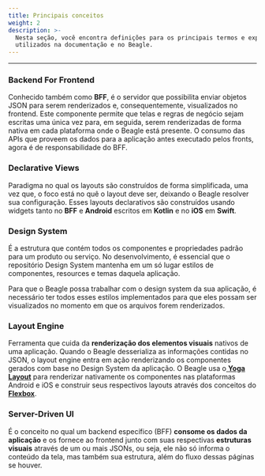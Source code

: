 ```yaml
---
title: Principais conceitos
weight: 2
description: >-
  Nesta seção, você encontra definições para os principais termos e expressões
  utilizados na documentação e no Beagle.
---
```


---

### **Backend For Frontend**

Conhecido também como **BFF**, é o servidor que possibilita enviar objetos JSON para serem renderizados e, consequentemente, visualizados no frontend. Este componente permite que telas e regras de negócio sejam escritas uma única vez para, em seguida, serem renderizadas de forma nativa em cada plataforma onde o Beagle está presente. O consumo das APIs que proveem os dados para a aplicação antes executado pelos fronts, agora é de responsabilidade do BFF.

### **Declarative Views**

Paradigma no qual os layouts são construídos de forma simplificada, uma vez que, o foco está no quê o layout deve ser, deixando o Beagle resolver sua configuração. Esses layouts declarativos são construídos usando widgets tanto no **BFF** e **Android** escritos em **Kotlin** e no **iOS** em **Swift**.

### **Design System** 

É a estrutura que contém todos os componentes e propriedades padrão para um produto ou serviço. No desenvolvimento, é essencial que o repositório Design System mantenha em um só lugar estilos de componentes, resources e temas daquela aplicação.

Para que o Beagle possa trabalhar com o design system da sua aplicação, é necessário ter todos esses estilos implementados para que eles possam ser visualizados no momento em que os arquivos forem renderizados.

### **Layout Engine**

Ferramenta que cuida da **renderização dos elementos visuais** nativos de uma aplicação. Quando o Beagle desserializa as informações contidas no JSON, o layout engine entra em ação renderizando os componentes gerados com base no Design System da aplicação. O Beagle usa o[ **Yoga Layout**](https://yogalayout.com/) para renderizar nativamente os componentes nas plataformas Android e iOS e construir seus respectivos layouts através dos conceitos do [**Flexbox**](/pt/docs/resources/components-positioning/).

### **Server-Driven UI**

É o conceito no qual um backend específico \(BFF\) **consome os dados da aplicação** e os fornece ao frontend junto com suas respectivas **estruturas visuais** através de um ou mais JSONs, ou seja, ele não só informa o conteúdo da tela, mas também sua estrutura, além do fluxo dessas páginas se houver.
